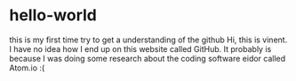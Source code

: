 # hello-world
this is my first time try to get a understanding of the github
Hi, this is vinent. 
I have no idea how I end up on this website called GitHub. 
It probably is because I was doing some research about the coding software eidor called Atom.io :(

